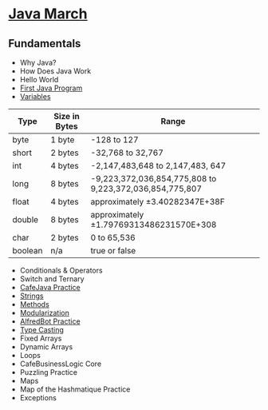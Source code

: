 # [Java March](https://www.tylermaxwell.co/java_march/)

## Fundamentals


- Why Java?
- How Does Java Work
- Hello World
- [First Java Program](./demos/firstjavaprogram/README.md)
- [Variables](./demos/variables/Variables.java)

|Type|	Size in Bytes|	Range|
|----|---------------|-------|
|byte|	1 byte|	-128 to 127|
|short|	2 bytes|-32,768 to 32,767|
|int|	4 bytes|-2,147,483,648 to 2,147,483, 647|
|long|	8 bytes|-9,223,372,036,854,775,808 to 9,223,372,036,854,775,807|
|float|	4 bytes|approximately ±3.40282347E+38F|
|double|8 bytes|approximately ±1.79769313486231570E+308|
|char|	2 bytes|0 to 65,536|
|boolean|	n/a|true or false|

- Conditionals & Operators
- Switch and Ternary
- [CafeJava Practice](./demos/cafejava/README.md)
- [Strings](./demos/strings/Strings.java)
- [Methods](./demos/methods/README.md)
- [Modularization](./demos/modularization/README.md)
- [AlfredBot Practice](./demos/alfredbot/README.md)
- [Type Casting](./demos/typecasting/TypeCasting.java)
- Fixed Arrays
- Dynamic Arrays
- Loops
- CafeBusinessLogic Core
- Puzzling Practice
- Maps
- Map of the Hashmatique Practice
- Exceptions